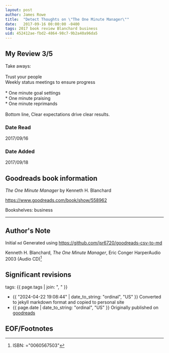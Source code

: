 ```yaml
---
layout: post
author: James Rowe
title:  "Detect Thoughts on \"The One Minute Manager\""
date:   2017-09-16 00:00:00 -0400
tags: 2017 book review Blanchard business
uid: 452412ae-fbd2-4864-98c7-9b2a40a96da5
---
```




## My Review 3/5

Take aways:<br/><br/>Trust your people<br/>Weekly status meetings to ensure progress<br/><br/>* One minute goal settings<br/>* One minute praising<br/>* One minute reprimands<br/><br/>Bottom line, Clear expectations drive clear results.

### Date Read
2017/09/16

### Date Added
2017/09/18

## Goodreads book information

*The One Minute Manager* by Kenneth H. Blanchard

https://www.goodreads.com/book/show/558962

Bookshelves: business

---

## Author's Note

Initial `md` Generated using https://github.com/jsr6720/goodreads-csv-to-md

Kenneth H. Blanchard, *The One Minute Manager*, Eric Conger HarperAudio 2003 (Audio CD)[^1]

## Significant revisions

tags: {{ page.tags | join: ", " }} <!-- todo move this somewhere -->

- {{ "2024-04-22 19:08:44" | date_to_string: "ordinal", "US" }} Converted to jekyll markdown format and copied to personal site
- {{ page.date | date_to_string: "ordinal", "US" }} Originally published on [goodreads](https://www.goodreads.com)

## EOF/Footnotes

[^1]: ISBN: ="0060567503"
